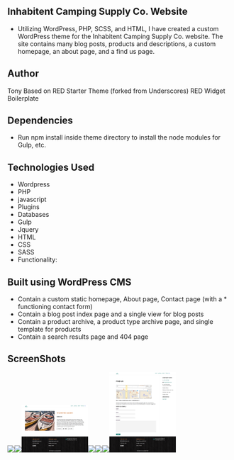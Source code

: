 ## Inhabitent Camping Supply Co. Website

* Utilizing WordPress, PHP, SCSS, and HTML, I have created a custom WordPress       theme for the Inhabitent Camping Supply Co. website.
 The site contains many blog posts, products and descriptions, a custom homepage, an about page, and a find us page.

## Author

 Tony
 Based on RED Starter Theme (forked from Underscores) RED Widget Boilerplate



## Dependencies

* Run npm install inside theme directory to install the node modules for Gulp, etc.

## Technologies Used

* Wordpress
* PHP
* javascript
* Plugins
* Databases
* Gulp
* Jquery
* HTML
* CSS
* SASS
* Functionality:

## Built using WordPress CMS

* Contain a custom static homepage, About page, Contact page (with a * functioning   contact form)
* Contain a blog post index page and a single view for blog posts
* Contain a product archive, a product type archive page, and single template for    products
* Contain a search results page and 404 page

## ScreenShots

<img src="themes/inhabitent/screenshots/front.png" width="150px"><img src="themes/inhabitent/screenshots/shop.png" width="150px"><img src="themes/inhabitent/screenshots/single.png" width="150px"><img src="themes/inhabitent/screenshots/journal.png" width="150px"><img src="themes/inhabitent/screenshots/jentry.png" width="150px"><img src="themes/inhabitent/screenshots/about.png" width="150px"><img src="themes/inhabitent/screenshots/find.png" width="150px">
